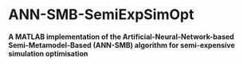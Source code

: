 # ANN-SMB-SemiExpSimOpt
**A MATLAB implementation of the Artificial-Neural-Network-based  
Semi-Metamodel-Based (ANN-SMB) algorithm for semi-expensive simulation optimisation**
